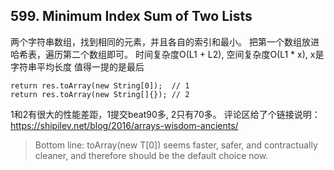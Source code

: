 ## 599. Minimum Index Sum of Two Lists
两个字符串数组，找到相同的元素，并且各自的索引和最小。
把第一个数组放进哈希表，遍历第二个数组即可。
时间复杂度O(L1 + L2), 空间复杂度O(L1 * x), x是字符串平均长度
值得一提的是最后
```
return res.toArray(new String[0]);  // 1
return res.toArray(new String[]{}); // 2
```
1和2有很大的性能差距，1提交beat90多, 2只有70多。
评论区给了个链接说明：
https://shipilev.net/blog/2016/arrays-wisdom-ancients/
> Bottom line: toArray(new T[0]) seems faster, safer, and contractually cleaner, and therefore should be the default choice now.
